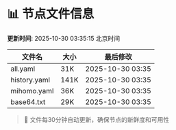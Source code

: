 # 📊 节点文件信息

**更新时间**: 2025-10-30 03:35:15 北京时间

| 文件名 | 大小 | 最后修改 |
|--------|------|----------|
| all.yaml | 31K | 2025-10-30 03:35 |
| history.yaml | 141K | 2025-10-30 03:35 |
| mihomo.yaml | 36K | 2025-10-30 03:35 |
| base64.txt | 29K | 2025-10-30 03:35 |

> 🔄 文件每30分钟自动更新，确保节点的新鲜度和可用性
